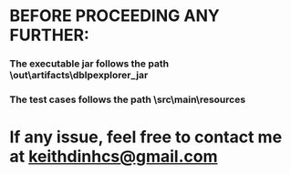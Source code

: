 # BEFORE PROCEEDING ANY FURTHER:

### The executable jar follows the path \out\artifacts\dblpexplorer_jar
### The test cases follows the path \src\main\resources

# If any issue, feel free to contact me  at keithdinhcs@gmail.com